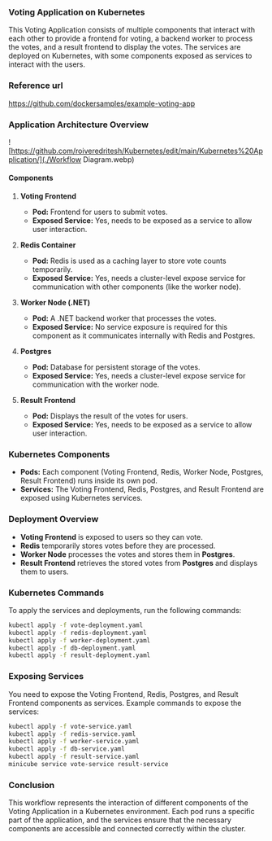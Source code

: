 ### Voting Application on Kubernetes

This Voting Application consists of multiple components that interact with each other to provide a frontend for voting, a backend worker to process the votes, and a result frontend to display the votes. The services are deployed on Kubernetes, with some components exposed as services to interact with the users.

### Reference url

https://github.com/dockersamples/example-voting-app

### Application Architecture Overview

![https://github.com/roiveredritesh/Kubernetes/edit/main/Kubernetes%20Application/](./Workflow Diagram.webp)

#### Components

1. **Voting Frontend**

   - **Pod:** Frontend for users to submit votes.
   - **Exposed Service:** Yes, needs to be exposed as a service to allow user interaction.

2. **Redis Container**

   - **Pod:** Redis is used as a caching layer to store vote counts temporarily.
   - **Exposed Service:** Yes, needs a cluster-level expose service for communication with other components (like the worker node).

3. **Worker Node (.NET)**

   - **Pod:** A .NET backend worker that processes the votes.
   - **Exposed Service:** No service exposure is required for this component as it communicates internally with Redis and Postgres.

4. **Postgres**

   - **Pod:** Database for persistent storage of the votes.
   - **Exposed Service:** Yes, needs a cluster-level expose service for communication with the worker node.

5. **Result Frontend**
   - **Pod:** Displays the result of the votes for users.
   - **Exposed Service:** Yes, needs to be exposed as a service to allow user interaction.

### Kubernetes Components

- **Pods:** Each component (Voting Frontend, Redis, Worker Node, Postgres, Result Frontend) runs inside its own pod.
- **Services:** The Voting Frontend, Redis, Postgres, and Result Frontend are exposed using Kubernetes services.

### Deployment Overview

- **Voting Frontend** is exposed to users so they can vote.
- **Redis** temporarily stores votes before they are processed.
- **Worker Node** processes the votes and stores them in **Postgres**.
- **Result Frontend** retrieves the stored votes from **Postgres** and displays them to users.

### Kubernetes Commands

To apply the services and deployments, run the following commands:

```bash
kubectl apply -f vote-deployment.yaml
kubectl apply -f redis-deployment.yaml
kubectl apply -f worker-deployment.yaml
kubectl apply -f db-deployment.yaml
kubectl apply -f result-deployment.yaml
```

### Exposing Services

You need to expose the Voting Frontend, Redis, Postgres, and Result Frontend components as services. Example commands to expose the services:

```bash
kubectl apply -f vote-service.yaml
kubectl apply -f redis-service.yaml
kubectl apply -f worker-service.yaml
kubectl apply -f db-service.yaml
kubectl apply -f result-service.yaml
minicube service vote-service result-service
```

### Conclusion

This workflow represents the interaction of different components of the Voting Application in a Kubernetes environment. Each pod runs a specific part of the application, and the services ensure that the necessary components are accessible and connected correctly within the cluster.
